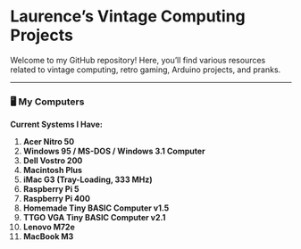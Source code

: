 # Laurence’s Vintage Computing Projects

Welcome to my GitHub repository! Here, you’ll find various resources related to vintage computing, retro gaming, Arduino projects, and pranks.

---

### 🖥️ My Computers

**Current Systems I Have:**

1. **Acer Nitro 50**
2. **Windows 95 / MS-DOS / Windows 3.1 Computer**
3. **Dell Vostro 200**
4. **Macintosh Plus**
5. **iMac G3 (Tray-Loading, 333 MHz)**
6. **Raspberry Pi 5**
7. **Raspberry Pi 400**
8. **Homemade Tiny BASIC Computer v1.5**
9. **TTGO VGA Tiny BASIC Computer v2.1**
10. **Lenovo M72e**
11. **MacBook M3**
